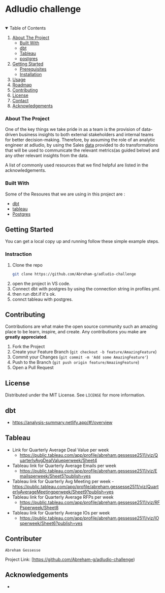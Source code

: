 # Adludio challenge

<br />




<!-- TABLE OF CONTENTS -->
<details open="open">
  <summary>Table of Contents</summary>
  <ol>
    <li>
      <a href="#about-the-project">About The Project</a>
      <ul>
        <li><a href="#built-with">Built With</a></li>
        <li><a href="#dbt"> dbt</a></li>
        <li><a href="#Tableau"> Tableau</a></li>
        <li><a href="#postgres"> postgres</a></li>
      </ul>
    </li>
    <li>
      <a href="#getting-started">Getting Started</a>
      <ul>
        <li><a href="#prerequisites">Prerequisites</a></li>
        <li><a href="#installation">Installation</a></li>
      </ul>
    </li>
    <li><a href="#usage">Usage</a></li>
    <li><a href="#roadmap">Roadmap</a></li>
    <li><a href="#contributing">Contributing</a></li>
    <li><a href="#license">License</a></li>
    <li><a href="#contact">Contact</a></li>
    <li><a href="#acknowledgements">Acknowledgements</a></li>
  </ol>
</details>

### About The Project
One of the key things we take pride in as a team is the provision of data-driven business
insights to both external stakeholders and internal teams for better decision-making. Therefore,
by assuming the role of an analytic engineer at adludio, by using the Sales [data](https://drive.google.com/file/d/1Nz1ywJZvm0vtq_uwDUQkeBZH32NE3wWk/view)
provided to do transformations that will be used to communicate the relevant metrics(as guided below) and any
other relevant insights from the data.


A list of commonly used resources that we find helpful are listed in the acknowledgements.

### Built With

Some of the Resoures that we are using in this project are :
 - [dbt](https://discourse.getdbt.com/)
 - [tableau](https://www.tableau.com/learn/get-started)
 - [Postgres](https://www.postgresql.org/docs/8.3/app-postgres.html)

<!-- GETTING STARTED -->
## Getting Started

You can get a local copy up and running follow these simple example steps.

### Instraction

1. Clone the repo
   ```sh
   git clone https://github.com/Abreham-g/adludio-challenge
   ```
2. open the project in VS code.
3. Connect dbt with postgres by using the connection string in profiles.yml.
4. then run dbt.if it's ok.
5. connct tableau with postgres.


<!-- USAGE EXAMPLES -->


<!-- CONTRIBUTING -->
## Contributing

Contributions are what make the open source community such an amazing place to be learn, inspire, and create. Any contributions you make are **greatly appreciated**.

1. Fork the Project
2. Create your Feature Branch (`git checkout -b feature/AmazingFeature`)
3. Commit your Changes (`git commit -m 'Add some AmazingFeature'`)
4. Push to the Branch (`git push origin feature/AmazingFeature`)
5. Open a Pull Request



<!-- LICENSE -->
## License

Distributed under the MIT License. See `LICENSE` for more information.
## dbt
- https://analysis-summary.netlify.app/#!/overview
## Tableau

  - Link for Quarterly Average Deal Value per week
    - https://public.tableau.com/app/profile/abreham.gessesse2511/viz/QuarterlyAvgDealValueperweek/Sheet4
 - Tableau link for Quarterly Average Emails per week
    - https://public.tableau.com/app/profile/abreham.gessesse2511/viz/Emailsperweek/Sheet5?publish=yes
 - Tableau link for Quarterly Avg Meeting per week
    -https://public.tableau.com/app/profile/abreham.gessesse2511/viz/QuarterlyAverageMeetingperweek/Sheet9?publish=yes
- Tableau link for Quarterly Average RFPs per week
   - https://public.tableau.com/app/profile/abreham.gessesse2511/viz/RFPsperweek/Sheet8
- Tableau link for Quarterly Average IOs per week
  - https://public.tableau.com/app/profile/abreham.gessesse2511/viz/IOsperweek/Sheet6?publish=yes



<!-- CONTACT -->
## Contributer
    Abreham Gessesse


Project Link: [https://github.com/Abreham-g/adludio-challenge)

<!-- ACKNOWLEDGEMENTS -->
## Acknowledgements

* 
